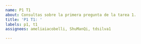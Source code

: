 ```yaml
---
name: P1 T1
about: Consultas sobre la primera pregunta de la tarea 1.
title: 'P1 T1: '
labels: p1, t1
assignees: ameliaiacobelli, ShuManQi, tdsilva1

---
```



